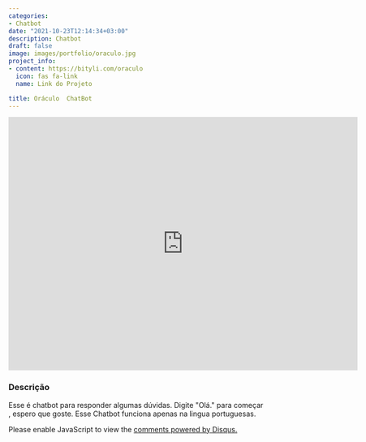 ```yaml
---
categories:
- Chatbot
date: "2021-10-23T12:14:34+03:00"
description: Chatbot
draft: false
image: images/portfolio/oraculo.jpg
project_info:
- content: https://bityli.com/oraculo
  icon: fas fa-link
  name: Link do Projeto

title: Oráculo  ChatBot 
---
```


<!DOCTYPE html><html><body><iframe src="https://web.powerva.microsoft.com/environments/Default-b591ae54-33c2-4589-be66-9021a4196c7c/bots/new_bot_5793bd049b574450a689d639338d565c/webchat" frameborder="0" style="width: 688px; height: 500px;"> </iframe> </body></html>



### Descrição

Esse é chatbot para responder algumas dúvidas. Digite "Olá." para começar , espero que goste. Esse Chatbot funciona apenas na lingua portuguesas.


<div id="disqus_thread"></div>
<script>
    /**
    *  RECOMMENDED CONFIGURATION VARIABLES: EDIT AND UNCOMMENT THE SECTION BELOW TO INSERT DYNAMIC VALUES FROM YOUR PLATFORM OR CMS.
    *  LEARN WHY DEFINING THESE VARIABLES IS IMPORTANT: https://disqus.com/admin/universalcode/#configuration-variables    */
    /*
    var disqus_config = function () {
    this.page.url = PAGE_URL;  // Replace PAGE_URL with your page's canonical URL variable
    this.page.identifier = PAGE_IDENTIFIER; // Replace PAGE_IDENTIFIER with your page's unique identifier variable
    };
    */
    (function() { // DON'T EDIT BELOW THIS LINE
    var d = document, s = d.createElement('script');
    s.src = 'https://thalis-netlify-app.disqus.com/embed.js';
    s.setAttribute('data-timestamp', +new Date());
    (d.head || d.body).appendChild(s);
    })();
</script>
<noscript>Please enable JavaScript to view the <a href="https://disqus.com/?ref_noscript">comments powered by Disqus.</a></noscript>

